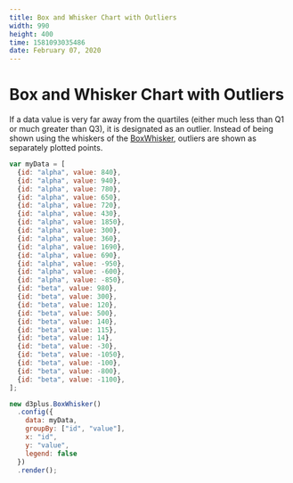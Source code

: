 ```yaml
---
title: Box and Whisker Chart with Outliers
width: 990
height: 400
time: 1581093035486
date: February 07, 2020
---
```


# Box and Whisker Chart with Outliers

If a data value is very far away from the quartiles (either much less than Q1 or much greater than Q3), it is designated as an outlier. Instead of being shown using the whiskers of the [BoxWhisker](http://d3plus.org/docs/#BoxWhisker), outliers are shown as separately plotted points.

```js
var myData = [
  {id: "alpha", value: 840},
  {id: "alpha", value: 940},
  {id: "alpha", value: 780},
  {id: "alpha", value: 650},
  {id: "alpha", value: 720},
  {id: "alpha", value: 430},
  {id: "alpha", value: 1850},
  {id: "alpha", value: 300},
  {id: "alpha", value: 360},
  {id: "alpha", value: 1690},
  {id: "alpha", value: 690},
  {id: "alpha", value: -950},
  {id: "alpha", value: -600},
  {id: "alpha", value: -850},
  {id: "beta", value: 980},
  {id: "beta", value: 300},
  {id: "beta", value: 120},
  {id: "beta", value: 500},
  {id: "beta", value: 140},
  {id: "beta", value: 115},
  {id: "beta", value: 14},
  {id: "beta", value: -30},
  {id: "beta", value: -1050},
  {id: "beta", value: -100},
  {id: "beta", value: -800},
  {id: "beta", value: -1100},
];

new d3plus.BoxWhisker()
  .config({
    data: myData,
    groupBy: ["id", "value"],
    x: "id",
    y: "value",
    legend: false
  })
  .render();
```